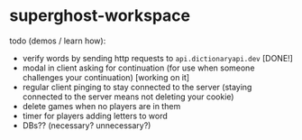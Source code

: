 # superghost-workspace

todo (demos / learn how):
* verify words by sending http requests to `api.dictionaryapi.dev` [DONE!]
* modal in client asking for continuation (for use when someone challenges your
  continuation) [working on it]
* regular client pinging to stay connected to the server (staying connected to
  the server means not deleting your cookie)
* delete games when no players are in them
* timer for players adding letters to word
* DBs?? (necessary? unnecessary?)
